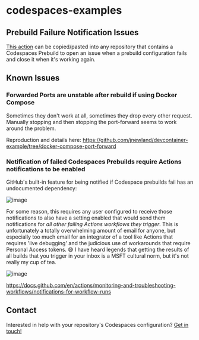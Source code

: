 # codespaces-examples

## Prebuild Failure Notification Issues

[This action](https://github.com/urcomputeringpal/codespaces-examples/blob/main/.github/workflows/codespaces-prebuilds-failure-issues.yaml) can be copied/pasted into any repository that contains a Codespaces Prebuild to open an issue when a prebuild configuration fails and close it when it's working again.

## Known Issues

### Forwarded Ports are unstable after rebuild if using Docker Compose

Sometimes they don't work at all, sometimes they drop every other request. Manually stopping and then stopping the port-forward seems to work around the problem.

Reproduction and details here: https://github.com/jnewland/devcontainer-example/tree/docker-compose-port-forward

### Notification of failed Codespaces Prebuilds require Actions notifications to be enabled

GitHub's built-in feature for being notified if Codespace prebuilds fail has an undocumented dependency:

![image](https://user-images.githubusercontent.com/47/189713795-cc788c7c-0765-436a-a13a-07517aecc984.png)

For some reason, this requires any user configured to receive those notifications to also have a setting enabled that would send them notifications for _all other failing Actions workflows they trigger_. This is unfortunately a totally overwhelming amount of email for anyone, but especially too much email for an integrator of a tool like Actions that requires 'live debugging' and the judicious use of workarounds that require Personal Access tokens. 😅 I have heard legends that getting the results of all builds that you trigger in your inbox is a MSFT cultural norm, but it's not really my cup of tea.

![image](https://user-images.githubusercontent.com/47/189713696-ec9dc530-1327-4161-b2b5-f0b8ce7507a9.png)

https://docs.github.com/en/actions/monitoring-and-troubleshooting-workflows/notifications-for-workflow-runs

## Contact

Interested in help with your repository's Codespaces configuration? [Get in touch!](https://urcomputeringpal.com/services)